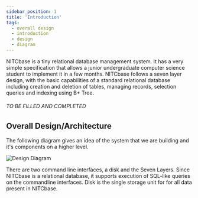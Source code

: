 ```yaml
---
sidebar_position: 1
title: 'Introduction'
tags:
  - overall design
  - introduction
  - design
  - diagram
---
```

NITCbase is a tiny relational database management system. It has a very simple specification that allows a junior undergraduate computer science student to implement it in a few months. NITCbase follows a seven layer design, with the basic capabilities of a standard relational database including creation and deletion of tables, managing records, selection queries and indexing using B+ Tree.

###### TO BE FILLED AND COMPLETED ######

## Overall Design/Architecture
The following diagram gives an idea of the system that we are building and it's components on a higher level.

![Design Diagram](../../static/img/overall-design.png)

There are two command line interfaces, a disk and the Seven Layers. Since NITCbase is a relational database, it supports execution of SQL-like queries on the commandline interfaces. Disk is the single storage unit for for all data present in NITCbase. 